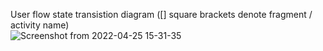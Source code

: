 
User flow state transistion diagram (\[\] square brackets denote fragment / activity name)  
![Screenshot from 2022-04-25 15-31-35](https://user-images.githubusercontent.com/11241733/165041246-263843ec-978f-45fa-9c42-066dab4ef882.png)

